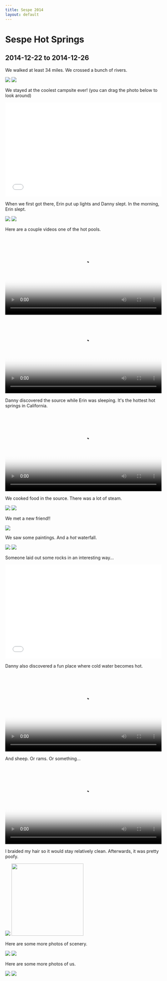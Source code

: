 ```yaml
---
title: Sespe 2014
layout: default
---
```


# Sespe Hot Springs

## 2014-12-22 to 2014-12-26

We walked at least 34 miles. We crossed a bunch of rivers.

<div>
<a href="walking.png"><img src="walking_small.png" display="inline"></a>
<a href="river.png"><img src="river_small.png" display="inline"></a>
</div>


We stayed at the coolest campsite ever! (you can drag the photo below to look around)

<iframe src="campsite.html" frameborder="0" height="300px" width="500px"></iframe>

When we first got there, Erin put up lights and Danny slept. In the morning, Erin slept.

<div>
<a href="lights.png"><img src="lights_small.png" display="inline"></a>
<a href="sleep"><img src="sleep_small.png" display="inline"></a>
</div>

Here are a couple videos one of the hot pools.

<video src="hot-pool1.mp4" controls poster="poster_small.png" width="500"></video>
<video src="hot-pool2.mp4" controls poster="poster_small.png" width="500"></video>

Danny discovered the source while Erin was sleeping. It's the hottest hot springs in California.

<video src="source.mp4" controls poster="poster_small.png" width="500"></video>

We cooked food in the source. There was a lot of steam.

<div>
<a href="cooking.png"><img src="cooking_small.png" display="inline"></a>
<a href="steam"><img src="steam_small.png" display="inline"></a>
</div>

We met a new friend!!

<a href="kayce.png"><img src="kayce_small.png"></a>

We saw some paintings. And a *hot* waterfall.

<div>
<a href="painting.png"><img src="painting_small.png" display="inline"></a>
<a href="hot-waterfall.png"><img src="hot-waterfall_small.png" display="inline"></a>
</div>

Someone laid out some rocks in an interesting way...

<iframe src="rocks.html" frameborder="0" height="300px" width="500px"></iframe>

Danny also discovered a fun place where cold water becomes hot.

<video src="cold-to-hot.mp4" controls poster="poster_small.png" width="500"></video>

And sheep. Or rams. Or something...

<video src="rams.mp4" controls poster="poster_small.png" width="500"></video>

I braided my hair so it would stay relatively clean. Afterwards, it was pretty poofy.

<div>
<a href="braids.png"><img src="braids_small.png" display="inline"></a>
<a href="poof.png"><img src="poof_small.png" width="230px" display="inline"></a>
</div>

Here are some more photos of scenery.

<div>
<a href="scenery1.png"><img src="scenery1_small.png" display="inline"></a>
<a href="scenery2.png"><img src="scenery2_small.png" display="inline"></a>
</div>

Here are some more photos of us.

<div>
<a href="erin1.png"><img src="erin1_small.png" display="inline"></a>
<a href="danny.png"><img src="danny_small.png" display="inline"></a>
</div>